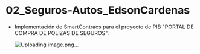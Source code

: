 # 02_Seguros-Autos_EdsonCardenas
- Implementación de SmartContracs para el proyecto de PIB "PORTAL DE COMPRA DE POLIZAS DE SEGUROS".
  
  ![Uploading image.png…]()
